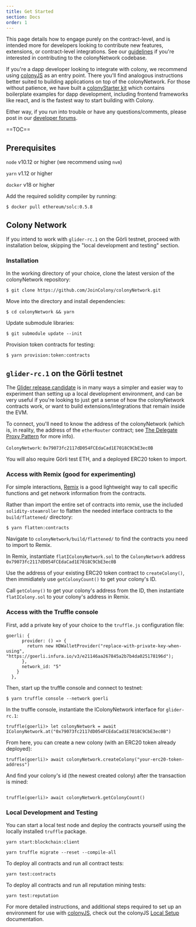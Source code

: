 ```yaml
---
title: Get Started
section: Docs
order: 1
---
```

This page details how to engage purely on the contract-level, and is intended more for developers looking to contribute new features, extensions, or contract-level integrations. See our [guidelines](https://github.com/JoinColony/colonyNetwork/blob/develop/docs/CONTRIBUTING.md) if you're interested in contributing to the colonyNetwork codebase.

If you're a dapp developer looking to integrate with colony, we recommend using [colonyJS](/colonyjs/intro-welcome/) as an entry point. There you'll find analogous instructions better suited to building applications on top of the colonyNetwork. For those without patience, we have built a [colonyStarter kit](/colonystarter/docs-overview/) which contains boilerplate examples for dapp development, including frontend frameworks like react, and is the fastest way to start building with Colony.

Either way, if you run into trouble or have any questions/comments, please post in our [developer forums](https://build.colony.io/).

==TOC==

## Prerequisites

`node` v10.12 or higher (we recommend using `nvm`)

`yarn` v1.12 or higher

`docker` v18 or higher

Add the required solidity compiler by running:
```
$ docker pull ethereum/solc:0.5.8
```

## Colony Network

If you intend to work with `glider-rc.1` on the Görli testnet, proceed with installation below, skipping the "local development and testing" section.


### Installation

In the working directory of your choice, clone the latest version of the colonyNetwork repository:

```
$ git clone https://github.com/JoinColony/colonyNetwork.git
```

Move into the directory and install dependencies:

```
$ cd colonyNetwork && yarn
```

Update submodule libraries:
```
$ git submodule update --init
```

Provision token contracts for testing:

```
$ yarn provision:token:contracts
```

## `glider-rc.1` on the Görli testnet

The [Glider release candidate](/colonynetwork/docs-releases/) is in many ways a simpler and easier way to experiment than setting up a local development environment, and can be very useful if you're looking to just get a sense of how the colonyNetwork contracts work, or want to build extensions/integrations that remain inside the EVM.

To connect, you'll need to know the address of the colonyNetwork (which is, in reality, the address of the `etherRouter` contract; see [The Delegate Proxy Pattern](/colonynetwork/docs-the-delegate-proxy-pattern/) for more info).

`ColonyNetwork`: `0x79073fc2117dD054FCEdaCad1E7018C9CbE3ec0B`

You will also require Görli test ETH, and a deployed ERC20 token to import.


### Access with Remix (good for experimenting)

For simple interactions, [Remix](http://remix-alpha.ethereum.org/) is a good lightweight way to call specific functions and get network information from the contracts.

Rather than import the entire set of contracts into remix, use the included `solidity-steamroller` to flatten the needed interface contracts to the `build/flattened/` directory:

```
$ yarn flatten:contracts
```

Navigate to `colonyNetwork/build/flattened/` to find the contracts you need to import to Remix.

In Remix, instantiate `flatIColonyNetwork.sol` to the `ColonyNetwork` address `0x79073fc2117dD054FCEdaCad1E7018C9CbE3ec0B`

Use the address of your existing ERC20 token contract to `createColony()`, then immidiately use `getColonyCount()` to get your colony's ID.  

Call `getColony()` to get your colony's address from the ID, then instantiate `flatIColony.sol` to your colony's address in Remix.


### Access with the Truffle console

First, add a private key of your choice to the `truffle.js` configuration file:
```
goerli: {
      provider: () => {
        return new HDWalletProvider("replace-with-private-key-when-using", "https://goerli.infura.io/v3/e21146aa267845a2b7b4da025178196d");
      },
      network_id: "5"
    }
  },
```

Then, start up the truffle console and connect to testnet:
```
$ yarn truffle console --network goerli
```
In the truffle console, instantiate the IColonyNetwork interface for `glider-rc.1`:
```
truffle(goerli)> let colonyNetwork = await IColonyNetwork.at("0x79073fc2117dD054FCEdaCad1E7018C9CbE3ec0B")

```
From here, you can create a new colony (with an ERC20 token already deployed):
```
truffle(goerli)> await colonyNetwork.createColony("your-erc20-token-address")
```
And find your colony's id (the newest created colony) after the transaction is mined:
```

truffle(goerli)> await colonyNetwork.getColonyCount()
```
### Local Development and Testing

You can start a local test node and deploy the contracts yourself using the locally installed `truffle` package.

```
yarn start:blockchain:client

yarn truffle migrate --reset --compile-all
```

To deploy all contracts and run all contract tests:
```
yarn test:contracts
```
To deploy all contracts and run all reputation mining tests:
```
yarn test:reputation
```

For more detailed instructions, and additional steps required to set up an environment for use with [colonyJS](https://github.com/JoinColony/colonyJS), check out the colonyJS [Local Setup](/colonyjs/intro-local-setup/) documentation.
